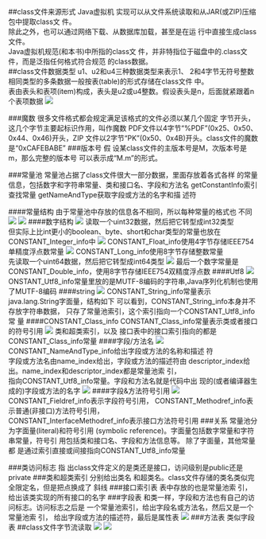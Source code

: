 ##class文件来源形式
Java虚拟机 实现可以从文件系统读取和从JAR(或ZIP)压缩包中提取class文 件。  
除此之外，也可以通过网络下载、从数据库加载，甚至是在运 行中直接生成class文件。  
Java虚拟机规范(和本书)中所指的class文 件，并非特指位于磁盘中的.class文件，而是泛指任何格式符合规范 的class数据。  
##class文件数据类型
u1、u2和u4三种数据类型来表示1、 2和4字节无符号整数
相同类型的多条数据一般按表(table)的形式存储在class文件 中。  
表由表头和表项(item)构成，表头是u2或u4整数。假设表头是n，后面就紧跟着n个表项数据
![](.z_02_class文件结构_images/class文件数据结构.png)

###魔数
很多文件格式都会规定满足该格式的文件必须以某几个固定 字节开头，这几个字节主要起标识作用，叫作魔数
PDF文件以4字节“%PDF”(0x25、0x50、0x44、0x46)开头，ZIP 文件以2字节“PK”(0x50、0x4B)开头。class文件的魔数 是“0xCAFEBABE”
###版本号
假 设某class文件的主版本号是M，次版本号是m，那么完整的版本号 可以表示成“M.m”的形式。  

###常量池
常量池占据了class文件很大一部分数据，里面存放着各式各样 的常量信息，包括数字和字符串常量、类和接口名、字段和方法名
getConstantInfo索引查找常量
getNameAndType获取字段或方法的名字和描 述符

####常量结构
由于常量池中存放的信息各不相同，所以每种常量的格式也 不同
![](.z_02_class文件结构_images/常量结构.png)
![](.z_02_class文件结构_images/89d879f9.png)
####数字结构
![](.z_02_class文件结构_images/integer.png)
读取一个uint32数据，然后把它转型成int32类型  
但实际上比int更小的boolean、byte、short和char类型的常量也放在 CONSTANT_Integer_info中
![](.z_02_class文件结构_images/float.png)
CONSTANT_Float_info使用4字节存储IEEE754单精度浮点数常量
![](.z_02_class文件结构_images/long.png)
CONSTANT_Long_info使用8字节存储整数常量  
先读取一个uint64数据，然后把它转型成int64类型
![](.z_02_class文件结构_images/double.png)
最后一个数字常量是CONSTANT_Double_info，使用8字节存储IEEE754双精度浮点数
####Utf8
![](.z_02_class文件结构_images/utf8.png)
ONSTANT_Utf8_info常量里放的是MUTF-8编码的字符串,Java序列化机制也使用了MUTF-8编码
####string
![](.z_02_class文件结构_images/string.png)
CONSTANT_String_info常量表示java.lang.String字面量，结构如下
可以看到，CONSTANT_String_info本身并不存放字符串数据， 只存了常量池索引，这个索引指向一个CONSTANT_Utf8_info常 量
####CONSTANT_Class_info
CONSTANT_Class_info常量表示类或者接口的符号引用
![](.z_02_class文件结构_images/class.png)
类和超类索引，以及 接口表中的接口索引指向的都是CONSTANT_Class_info常量
####字段/方法名
![](.z_02_class文件结构_images/field&method.png)
CONSTANT_NameAndType_info给出字段或方法的名称和描述 符  
字段或方法名由name_index给出，字段或方法的描述符由 descriptor_index给出。name_index和descriptor_index都是常量池索 引，  
指向CONSTANT_Utf8_info常量。字段和方法名就是代码中出 现的(或者编译器生成的)字段或方法的名字
![](.z_02_class文件结构_images/字段&方法描述符.png)
####字段&方法符号引用
![](.z_02_class文件结构_images/符号引用.png)
CONSTANT_Fieldref_info表示字段符号引用， CONSTANT_Methodref_info表示普通(非接口)方法符号引用，   
CONSTANT_InterfaceMethodref_info表示接口方法符号引用
###关系
常量池分为字面量(literal)和符号引用 (symbolic reference)。字面量包括数字常量和字符串常量，符号引 用包括类和接口名、字段和方法信息等。
除了字面量，其他常量都 是通过索引直接或间接指向CONSTANT_Utf8_info常量

###类访问标志
指 出class文件定义的是类还是接口，访问级别是public还是private
###类和超类索引
分别给出类名 和超类名。class文件存储的类名类似完全限定名，但是把点换成了 斜线
###接口索引表
表中存放的也是常量池索 引，给出该类实现的所有接口的名字
###字段表
和类一样，字段和方法也有自己的访问标志。访问标志之后是 一个常量池索引，给出字段名或方法名，然后又是一个常量池索 引，
给出字段或方法的描述符，最后是属性表
![](.z_02_class文件结构_images/字段表.png)
###方法表
类似字段表
##class文件字节流读取
![](.z_02_class文件结构_images/字节流实体类.png)
![](.z_02_class文件结构_images/字节流操作类.png)
